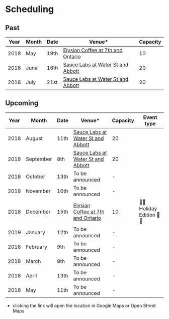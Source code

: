 # Scheduling

## Past

Year | Month | Date | Venue* | Capacity
---- | ----- | ---- | ----- | --------
2018 | May | 19th | [Elysian Coffee at 7th and Ontario](https://goo.gl/maps/vFcNsTtmu2C2) | 10
2018 | June | 16th | [Sauce Labs at Water St and Abbott](https://osm.org/go/WJQrN1jlA?way=136258919) | 20 |
2018 | July | 21st | [Sauce Labs at Water St and Abbott](https://osm.org/go/WJQrN1jlA?way=136258919) | 20 |

## Upcoming

Year | Month | Date | Venue* | Capacity | Event type
---- | ----- | ---- | ----- | -------- | ----------
2018 | August | 11th | [Sauce Labs at Water St and Abbott](https://osm.org/go/WJQrN1jlA?way=136258919) | 20 |
2018 | September | 8th | [Sauce Labs at Water St and Abbott](https://osm.org/go/WJQrN1jlA?way=136258919) | 20 |
2018 | October | 13th | To be announced | - |
2018 | November | 10th | To be announced | - |
2018 | December | 15th | [Elysian Coffee at 7th and Ontario](https://goo.gl/maps/vFcNsTtmu2C2) | 10 | 🎄🎄 Holiday Edition 🎄🎄
2019 | January | 12th | To be announced | - |
2018 | February | 9th | To be announced | - |
2018 | March | 9th | To be announced | - |
2018 | April | 13th | To be announced | - |
2018 | May | 11th | To be announced | - |

* clicking the link will open the location in Google Maps or Open Street Maps
